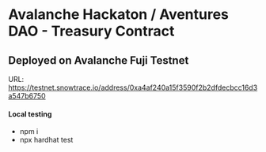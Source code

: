 # Avalanche Hackaton / Aventures DAO - Treasury Contract

<b><h2>Deployed on Avalanche Fuji Testnet</h2></b>

URL: https://testnet.snowtrace.io/address/0xa4af240a15f3590f2b2dfdecbcc16d3a547b6750

<b><h4>Local testing</h4></b>
- npm i
- npx hardhat test
